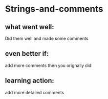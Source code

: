 Strings-and-comments
====================

what went well:
----
Did them well and made some comments

even better if:
----
add more comments then you orignally did

learning action:
----
add more detailed comments
